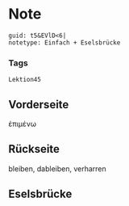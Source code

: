 # Note
```
guid: t5&EVlD<6|
notetype: Einfach + Eselsbrücke
```

### Tags
```
Lektion45
```

## Vorderseite
ἐπιμένω

## Rückseite
bleiben, dableiben, verharren

## Eselsbrücke

